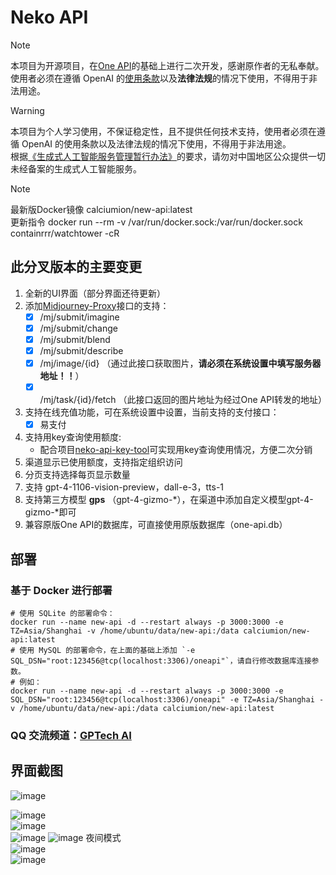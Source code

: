 
# Neko API

> [!NOTE]
> 本项目为开源项目，在[One API](https://github.com/songquanpeng/one-api)的基础上进行二次开发，感谢原作者的无私奉献。 
> 使用者必须在遵循 OpenAI 的[使用条款](https://openai.com/policies/terms-of-use)以及**法律法规**的情况下使用，不得用于非法用途。


> [!WARNING]
> 本项目为个人学习使用，不保证稳定性，且不提供任何技术支持，使用者必须在遵循 OpenAI 的使用条款以及法律法规的情况下使用，不得用于非法用途。  
> 根据[《生成式人工智能服务管理暂行办法》](http://www.cac.gov.cn/2023-07/13/c_1690898327029107.htm)的要求，请勿对中国地区公众提供一切未经备案的生成式人工智能服务。

> [!NOTE]
> 最新版Docker镜像 calciumion/new-api:latest  
> 更新指令 docker run --rm -v /var/run/docker.sock:/var/run/docker.sock containrrr/watchtower -cR

## 此分叉版本的主要变更
1. 全新的UI界面（部分界面还待更新）
2. 添加[Midjourney-Proxy](https://github.com/novicezk/midjourney-proxy)接口的支持：
    + [x] /mj/submit/imagine
    + [x] /mj/submit/change
    + [x] /mj/submit/blend
    + [x] /mj/submit/describe
    + [x] /mj/image/{id} （通过此接口获取图片，**请必须在系统设置中填写服务器地址！！**）
    + [x] /mj/task/{id}/fetch （此接口返回的图片地址为经过One API转发的地址）
3. 支持在线充值功能，可在系统设置中设置，当前支持的支付接口：
    + [x] 易支付
4. 支持用key查询使用额度:
    + 配合项目[neko-api-key-tool](https://github.com/Calcium-Ion/neko-api-key-tool)可实现用key查询使用情况，方便二次分销
5. 渠道显示已使用额度，支持指定组织访问
6. 分页支持选择每页显示数量
7. 支持 gpt-4-1106-vision-preview，dall-e-3，tts-1
8. 支持第三方模型 **gps** （gpt-4-gizmo-*），在渠道中添加自定义模型gpt-4-gizmo-*即可
9. 兼容原版One API的数据库，可直接使用原版数据库（one-api.db）

## 部署
### 基于 Docker 进行部署
```shell
# 使用 SQLite 的部署命令：
docker run --name new-api -d --restart always -p 3000:3000 -e TZ=Asia/Shanghai -v /home/ubuntu/data/new-api:/data calciumion/new-api:latest
# 使用 MySQL 的部署命令，在上面的基础上添加 `-e SQL_DSN="root:123456@tcp(localhost:3306)/oneapi"`，请自行修改数据库连接参数。
# 例如：
docker run --name new-api -d --restart always -p 3000:3000 -e SQL_DSN="root:123456@tcp(localhost:3306)/oneapi" -e TZ=Asia/Shanghai -v /home/ubuntu/data/new-api:/data calciumion/new-api:latest
```

### QQ 交流频道：[GPTech AI](https://pd.qq.com/s/h89urfu2a)

## 界面截图
![image](https://github.com/Calcium-Ion/new-api/assets/61247483/d1ac216e-0804-4105-9fdc-66b35022d861)

![image](https://github.com/Calcium-Ion/new-api/assets/61247483/3ca0b282-00ff-4c96-bf9d-e29ef615c605)  
![image](https://github.com/Calcium-Ion/new-api/assets/61247483/f4f40ed4-8ccb-43d7-a580-90677827646d)  
![image](https://github.com/Calcium-Ion/new-api/assets/61247483/90d7d763-6a77-4b36-9f76-2bb30f18583d)
![image](https://github.com/Calcium-Ion/new-api/assets/61247483/e414228a-3c35-429a-b298-6451d76d9032)
夜间模式  
![image](https://github.com/Calcium-Ion/new-api/assets/61247483/5b3228e8-2556-44f7-97d6-4f8d8ee6effa)  
![image](https://github.com/Calcium-Ion/new-api/assets/61247483/af9a07ee-5101-4b3d-8bd9-ae21a4fd7e9e)



